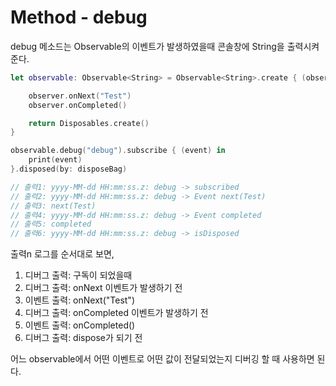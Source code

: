 # Method - debug
debug 메소드는 Observable의 이벤트가 발생하였을때 콘솔창에 String을 출력시켜 준다.

```Swift
let observable: Observable<String> = Observable<String>.create { (observer) -> Disposable in

    observer.onNext("Test")
    observer.onCompleted()

    return Disposables.create()
}

observable.debug("debug").subscribe { (event) in
    print(event)
}.disposed(by: disposeBag)

// 출력1: yyyy-MM-dd HH:mm:ss.z: debug -> subscribed
// 출력2: yyyy-MM-dd HH:mm:ss.z: debug -> Event next(Test)
// 출력3: next(Test)
// 출력4: yyyy-MM-dd HH:mm:ss.z: debug -> Event completed
// 출력5: completed
// 출력6: yyyy-MM-dd HH:mm:ss.z: debug -> isDisposed
```
출력n 로그를 순서대로 보면,
1. 디버그 출력: 구독이 되었을때
2. 디버그 출력: onNext 이벤트가 발생하기 전
3. 이벤트 출력: onNext("Test")
4. 디버그 출력: onCompleted 이벤트가 발생하기 전
5. 이벤트 출력: onCompleted()
6. 디버그 출력: dispose가 되기 전

어느 observable에서 어떤 이벤트로 어떤 값이 전달되었는지 디버깅 할 때 사용하면 된다.
